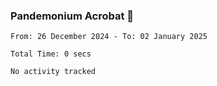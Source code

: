 ### Pandemonium Acrobat 🤸

<!--START_SECTION:waka-->

```all_time
From: 26 December 2024 - To: 02 January 2025

Total Time: 0 secs

No activity tracked
```

<!--END_SECTION:waka-->
